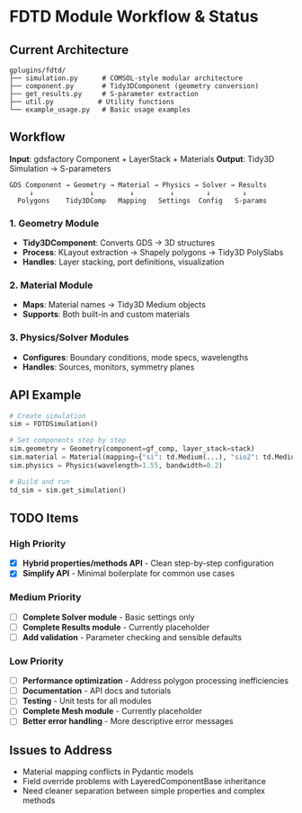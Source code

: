 # FDTD Module Workflow & Status

## Current Architecture

```
gplugins/fdtd/
├── simulation.py      # COMSOL-style modular architecture
├── component.py       # Tidy3DComponent (geometry conversion)
├── get_results.py     # S-parameter extraction
├── util.py           # Utility functions
└── example_usage.py   # Basic usage examples
```

## Workflow

**Input**: gdsfactory Component + LayerStack + Materials
**Output**: Tidy3D Simulation → S-parameters

```
GDS Component → Geometry → Material → Physics → Solver → Results
     ↓              ↓         ↓         ↓        ↓        ↓
  Polygons    Tidy3DComp   Mapping   Settings  Config   S-params
```

### 1. Geometry Module
- **Tidy3DComponent**: Converts GDS → 3D structures
- **Process**: KLayout extraction → Shapely polygons → Tidy3D PolySlabs
- **Handles**: Layer stacking, port definitions, visualization

### 2. Material Module
- **Maps**: Material names → Tidy3D Medium objects
- **Supports**: Both built-in and custom materials

### 3. Physics/Solver Modules
- **Configures**: Boundary conditions, mode specs, wavelengths
- **Handles**: Sources, monitors, symmetry planes

## API Example

```python
# Create simulation
sim = FDTDSimulation()

# Set components step by step
sim.geometry = Geometry(component=gf_comp, layer_stack=stack)
sim.material = Material(mapping={"si": td.Medium(...), "sio2": td.Medium(...)})
sim.physics = Physics(wavelength=1.55, bandwidth=0.2)

# Build and run
td_sim = sim.get_simulation()
```

## TODO Items

### High Priority
- [x] **Hybrid properties/methods API** - Clean step-by-step configuration
- [x] **Simplify API** - Minimal boilerplate for common use cases

### Medium Priority
- [ ] **Complete Solver module** - Basic settings only
- [ ] **Complete Results module** - Currently placeholder
- [ ] **Add validation** - Parameter checking and sensible defaults

### Low Priority
- [ ] **Performance optimization** - Address polygon processing inefficiencies
- [ ] **Documentation** - API docs and tutorials
- [ ] **Testing** - Unit tests for all modules
- [ ] **Complete Mesh module** - Currently placeholder
- [ ] **Better error handling** - More descriptive error messages

## Issues to Address
- Material mapping conflicts in Pydantic models
- Field override problems with LayeredComponentBase inheritance
- Need cleaner separation between simple properties and complex methods
